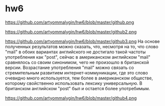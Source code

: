 # hw6
https://github.com/artyommalygin/hw6/blob/master/github.png

https://github.com/artyommalygin/hw6/blob/master/github2.png

https://github.com/artyommalygin/hw6/blob/master/github3.png
На основе полученных результатов можно сказать, что, несмотря на то, что слово "mail" в обоих вариантах английского не достигало такой частоты употребления как "post", сейчас в американском английском "mail" сравнялось со своим синонимом, чего не произошло в британской версии. Возрастание употребления "mail" можно связать со стремительным развитием интернет-коммуникации, где это слово очевидно много используется, тем более в американском обществе, которому свойственно использовать лексику универсальную. В британском английском "post" был и остается более употребимым.

https://github.com/artyommalygin/hw6/blob/master/github4.png
